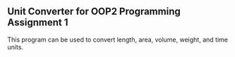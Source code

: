 ## Unit Converter for OOP2 Programming Assignment 1
This program can be used to convert length, area, volume, weight, and time units.
